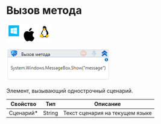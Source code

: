 # Вызов метода

![](<../../../.gitbook/assets/image (100) (1) (1) (1) (1) (1) (164).png>)

![](<../../../.gitbook/assets/image (229).png>)

Элемент, вызывающий однострочный сценарий.

| Свойство   | Тип    | Описание                        |
| ---------- | ------ | ------------------------------- |
| Сценарий\* | String | Текст сценария на текущем языке |
